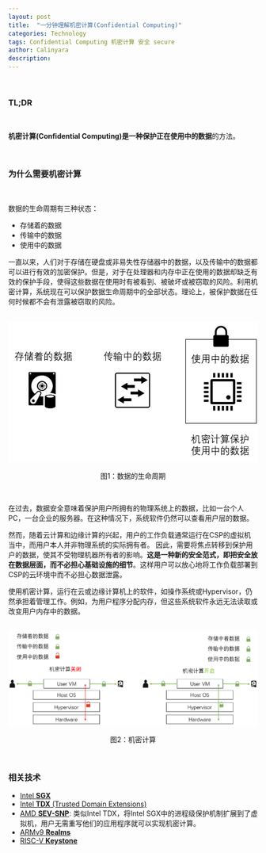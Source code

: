 ```yaml
---
layout: post
title:  "一分钟理解机密计算(Confidential Computing)"
categories: Technology
tags: Confidential Computing 机密计算 安全 secure
author: Calinyara
description:
---
```


<br>

### **TL;DR**

<br>

**机密计算(Confidential Computing)**是一种保护**正在使用中的数据**的方法。

<br>

### **为什么需要机密计算**

<br>

数据的生命周期有三种状态：

- 存储着的数据
- 传输中的数据
- 使用中的数据

一直以来，人们对于存储在硬盘或非易失性存储器中的数据，以及传输中的数据都可以进行有效的加密保护。但是，对于在处理器和内存中正在使用的数据却缺乏有效的保护手段，使得这些数据在使用时有被看到、被破坏或被窃取的风险。利用机密计算，系统现在可以保护数据生命周期中的全部状态。理论上，被保护数据在任何时候都不会有泄露被窃取的风险。

<br>

<div align="center"><img src="/assets/images/20230302-confidential_computing/数据生命周期.png"/></div>
<p align="center">图1：数据的生命周期</p>

<br>

在过去，数据安全意味着保护用户所拥有的物理系统上的数据，比如一台个人PC，一台企业的服务器。在这种情况下，系统软件仍然可以查看用户层的数据。

然而，随着云计算和边缘计算的兴起，用户的工作负载通常运行在CSP的虚拟机当中，而用户本人并非物理系统的实际拥有者。 因此，需要将焦点转移到保护用户的数据，使其不受物理机器所有者的影响。**这是一种新的安全范式，即把安全放在数据层面，而不必担心基础设施的细节**。这样用户可以放心地将工作负载部署到CSP的云环境中而不必担心数据泄露。

使用机密计算，运行在云或边缘计算机上的软件，如操作系统或Hypervisor，仍然承担着管理工作。例如，为用户程序分配内存，但这些系统软件永远无法读取或改变用户内存中的数据。

<br>

<div align="center"><img src="/assets/images/20230302-confidential_computing/机密计算.png"/></div>
<p align="center">图2：机密计算</p>

<br>

### **相关技术**

- [Intel **SGX**](https://www.intel.cn/content/www/cn/zh/architecture-and-technology/software-guard-extensions.html)
- [Intel **TDX** (Trusted Domain Extensions)](https://www.intel.com/content/www/us/en/developer/articles/technical/intel-trust-domain-extensions.html)
- [AMD **SEV-SNP**](https://www.amd.com/system/files/TechDocs/SEV-SNP-strengthening-vm-isolation-with-integrity-protection-and-more.pdf): 类似Intel TDX，将Intel SGX中的进程级保护机制扩展到了虚拟机，用户无需重写他们的应用程序就可以实现机密计算。
- [ARMv9 **Realms**](https://community.arm.com/arm-community-blogs/b/architectures-and-processors-blog/posts/unlocking-the-power-of-data-with-arm-cca)
- [RISC-V **Keystone**](https://keystone-enclave.org/)

<br>

<!-- Global site tag (gtag.js) - Google Analytics -->

<script async src="https://www.googletagmanager.com/gtag/js?id=UA-66555622-4"></script>
<script>
  window.dataLayer = window.dataLayer || [];
  function gtag(){dataLayer.push(arguments);}
  gtag('js', new Date());
  gtag('config', 'UA-66555622-4');
</script>


<!-- Google tag (gtag.js) -->
<script async src="https://www.googletagmanager.com/gtag/js?id=G-27WH7FZ7KT"></script>
<script>
  window.dataLayer = window.dataLayer || [];
  function gtag(){dataLayer.push(arguments);}
  gtag('js', new Date());
  gtag('config', 'G-27WH7FZ7KT');
</script>